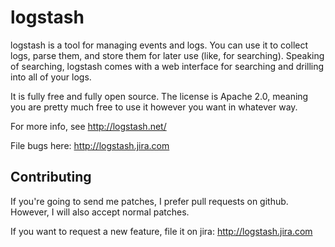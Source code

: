 # logstash

logstash is a tool for managing events and logs. You can use it to collect logs, parse them, and store them for later use (like, for searching). Speaking of searching, logstash comes with a web interface for searching and drilling into all of your logs.

It is fully free and fully open source. The license is Apache 2.0, meaning you
are pretty much free to use it however you want in whatever way.

For more info, see <http://logstash.net/>

File bugs here: <http://logstash.jira.com>

## Contributing

If you're going to send me patches, I prefer pull requests on github. However, I will also accept normal patches.

If you want to request a new feature, file it on jira: <http://logstash.jira.com>
